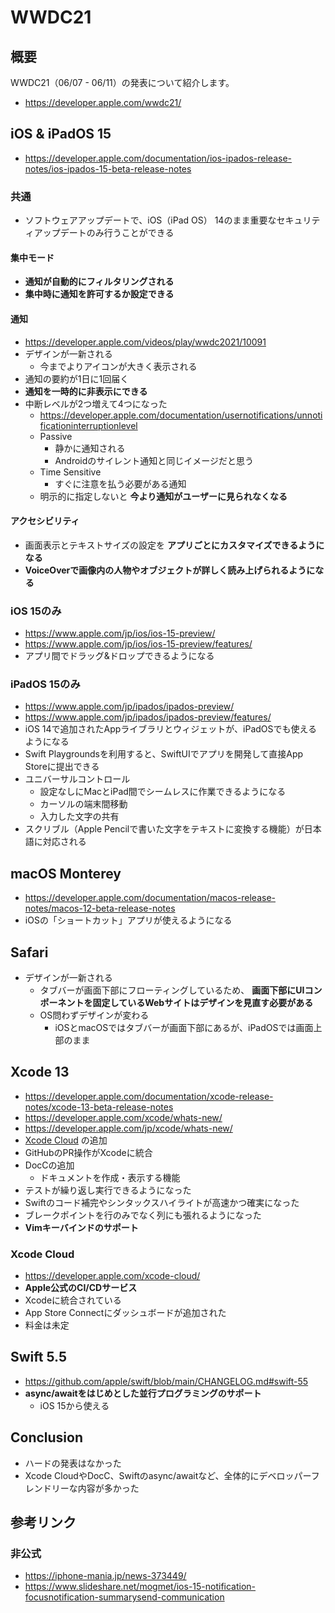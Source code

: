# WWDC21

## 概要

WWDC21（06/07 - 06/11）の発表について紹介します。

- https://developer.apple.com/wwdc21/

## iOS & iPadOS 15

- https://developer.apple.com/documentation/ios-ipados-release-notes/ios-ipados-15-beta-release-notes

### 共通

- ソフトウェアアップデートで、iOS（iPad OS） 14のまま重要なセキュリティアップデートのみ行うことができる

#### 集中モード

- __通知が自動的にフィルタリングされる__
- __集中時に通知を許可するか設定できる__

#### 通知

- https://developer.apple.com/videos/play/wwdc2021/10091
- デザインが一新される
  - 今までよりアイコンが大きく表示される
- 通知の要約が1日に1回届く
- __通知を一時的に非表示にできる__
- 中断レベルが2つ増えて4つになった
  - https://developer.apple.com/documentation/usernotifications/unnotificationinterruptionlevel
  - Passive
    - 静かに通知される
    - Androidのサイレント通知と同じイメージだと思う
  - Time Sensitive
    - すぐに注意を払う必要がある通知
  - 明示的に指定しないと __今より通知がユーザーに見られなくなる__

#### アクセシビリティ

- 画面表示とテキストサイズの設定を __アプリごとにカスタマイズできるようになる__
- __VoiceOverで画像内の人物やオブジェクトが詳しく読み上げられるようになる__

### iOS 15のみ

- https://www.apple.com/jp/ios/ios-15-preview/
- https://www.apple.com/jp/ios/ios-15-preview/features/
- アプリ間でドラッグ&ドロップできるようになる

### iPadOS 15のみ

- https://www.apple.com/jp/ipados/ipados-preview/
- https://www.apple.com/jp/ipados/ipados-preview/features/
- iOS 14で追加されたAppライブラリとウィジェットが、iPadOSでも使えるようになる
- Swift Playgroundsを利用すると、SwiftUIでアプリを開発して直接App Storeに提出できる
- ユニバーサルコントロール
  - 設定なしにMacとiPad間でシームレスに作業できるようになる
  - カーソルの端末間移動
  - 入力した文字の共有
- スクリブル（Apple Pencilで書いた文字をテキストに変換する機能）が日本語に対応される

## macOS Monterey

- https://developer.apple.com/documentation/macos-release-notes/macos-12-beta-release-notes
- iOSの「ショートカット」アプリが使えるようになる

## Safari

- デザインが一新される
  - タブバーが画面下部にフローティングしているため、 __画面下部にUIコンポーネントを固定しているWebサイトはデザインを見直す必要がある__
  - OS問わずデザインが変わる
    - iOSとmacOSではタブバーが画面下部にあるが、iPadOSでは画面上部のまま

## Xcode 13

- https://developer.apple.com/documentation/xcode-release-notes/xcode-13-beta-release-notes
- https://developer.apple.com/xcode/whats-new/
- https://developer.apple.com/jp/xcode/whats-new/
- [Xcode Cloud](#xcode-cloud) の追加
- GitHubのPR操作がXcodeに統合
- DocCの追加
  - ドキュメントを作成・表示する機能
- テストが繰り返し実行できるようになった
- Swiftのコード補完やシンタックスハイライトが高速かつ確実になった
- ブレークポイントを行のみでなく列にも張れるようになった
- __Vimキーバインドのサポート__

### Xcode Cloud

- https://developer.apple.com/xcode-cloud/
- __Apple公式のCI/CDサービス__
- Xcodeに統合されている
- App Store Connectにダッシュボードが追加された
- 料金は未定

## Swift 5.5

- https://github.com/apple/swift/blob/main/CHANGELOG.md#swift-55
- __async/awaitをはじめとした並行プログラミングのサポート__
  - iOS 15から使える

## Conclusion

- ハードの発表はなかった
- Xcode CloudやDocC、Swiftのasync/awaitなど、全体的にデベロッパーフレンドリーな内容が多かった

## 参考リンク

### 非公式

- https://iphone-mania.jp/news-373449/
- https://www.slideshare.net/mogmet/ios-15-notification-focusnotification-summarysend-communication
